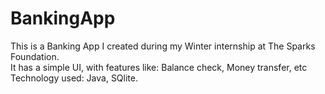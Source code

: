 # BankingApp
This is a Banking App I created during my Winter internship at The Sparks Foundation. <br>
It has a simple UI, with features like: Balance check, Money transfer, etc <br>
Technology used: Java, SQlite.
